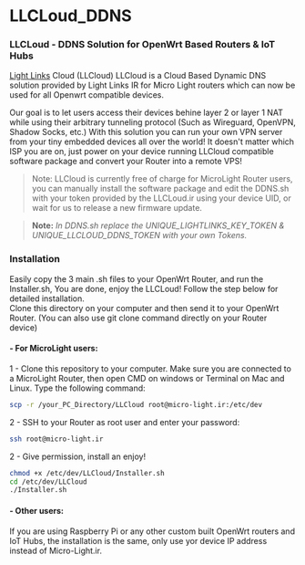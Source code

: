 # LLCLoud_DDNS
### LLCLoud - DDNS Solution for OpenWrt Based Routers &amp; IoT Hubs<br />
[Light Links](https://lightlinks.ir/en) Cloud (LLCloud)
LLCloud is a Cloud Based Dynamic DNS solution provided by Light Links IR for Micro Light routers which can now be used for all Openwrt compatible devices.

Our goal is to let users access their devices behine layer 2 or layer 1 NAT while using their arbitrary tunneling protocol (Such as Wireguard, OpenVPN, Shadow Socks, etc.)
With this solution you can run your own VPN server from your tiny embedded devices all over the world! 
It doesn't matter which ISP you are on, just power on your device running LLCloud compatible software package and convert your Router into a remote VPS!

> Note: LLCloud is currently free of charge for MicroLight Router users, you can manually install the software package and edit the DDNS.sh with your token provided by the LLCLoud.ir using your device UID, or wait for us to release a new firmware update.

> **Note:** *In DDNS.sh replace the UNIQUE_LIGHTLINKS_KEY_TOKEN & UNIQUE_LLCLOUD_DDNS_TOKEN with your own Tokens.*

### Installation
Easily copy the 3 main .sh files to your OpenWrt Router, and run the Installer.sh, You are done, enjoy the LLCLoud!
Follow the step below for detailed installation.<br />
Clone this directory on your computer and then send it to your OpenWrt Router. (You can also use git clone command directly on your Router device)<br /> 
#### - For MicroLight users:<br />
1 - Clone this repository to your computer.
Make sure you are connected to a MicroLight Router, then open CMD on windows or Terminal on Mac and Linux. Type the following command:
```sh
scp -r /your_PC_Directory/LLCloud root@micro-light.ir:/etc/dev

```
2 - SSH to your Router as root user and enter your password:
```sh
ssh root@micro-light.ir

```
2 - Give permission, install an enjoy!
```sh
chmod +x /etc/dev/LLCloud/Installer.sh
cd /etc/dev/LLCloud
./Installer.sh

```
#### - Other users:<br />
If you are using Raspberry Pi or any other custom built OpenWrt routers and IoT Hubs, the installation is the same, only use yor device IP address instead of Micro-Light.ir.
